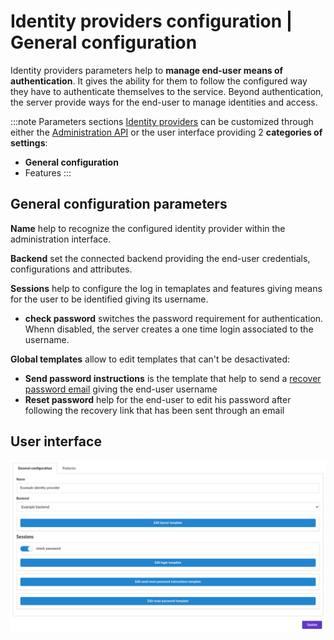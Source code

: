 # Identity providers configuration | General configuration

Identity providers parameters help to __manage end-user means of authentication__. It gives the ability for them to follow the configured way they have to authenticate themselves to the service. Beyond authentication, the server provide ways for the end-user to manage identities and access.


:::note Parameters sections
[Identity providers](/docs/provider-configuration/configure-identity-providers) can be customized through either the [Administration API](/api/list-clients) or the user interface providing 2 __categories of settings__:

- __General configuration__
- Features
:::

## General configuration parameters

<div class="parameters">

__Name__ help to recognize the configured identity provider within the administration interface.

__Backend__ set the connected backend providing the end-user credentials, configurations and attributes.

__Sessions__ help to configure the log in temaplates and features giving means for the user to be identified giving its username.
- __check password__ switches the password requirement for authentication. Whenn disabled, the server creates a one time login associated to the username.

__Global templates__ allow to edit templates that can't be desactivated:
- __Send password instructions__ is the template that help to send a [recover password email](/docs/provider-configuration/backends/email-configuration) giving the end-user username
- __Reset password__ help for the end-user to edit his password after following the recovery link that has been sent through an email

</div>

## User interface

![identity provider form](/assets/images/identity-providers-general-configuration.png)
